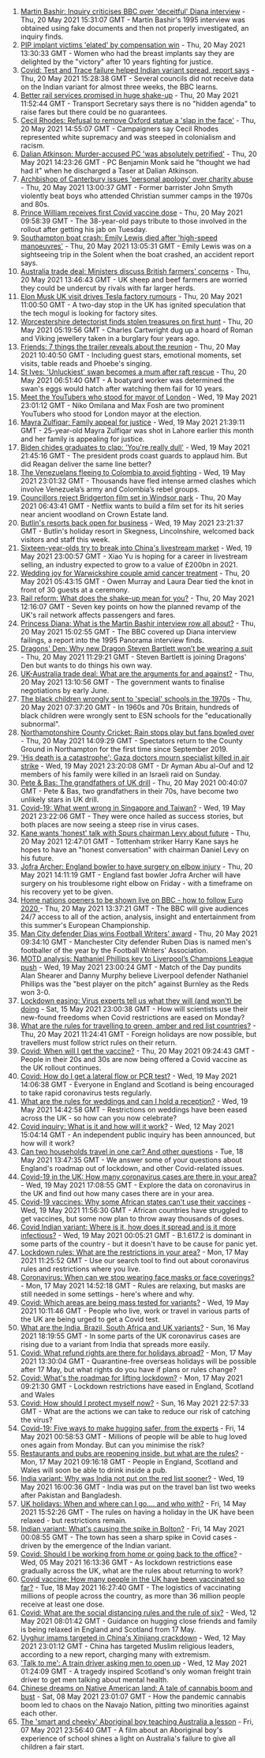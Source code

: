 1. [Martin Bashir: Inquiry criticises BBC over 'deceitful' Diana interview](https://www.bbc.co.uk/news/uk-57189371) - Thu, 20 May 2021 15:31:07 GMT - Martin Bashir's 1995 interview was obtained using fake documents and then not properly investigated, an inquiry finds.
2. [PIP implant victims 'elated' by compensation win](https://www.bbc.co.uk/news/health-57179180) - Thu, 20 May 2021 13:30:33 GMT - Women who had the breast implants say they are delighted by the "victory" after 10 years fighting for justice.
3. [Covid: Test and Trace failure helped Indian variant spread, report says](https://www.bbc.co.uk/news/uk-politics-57186059) - Thu, 20 May 2021 15:28:38 GMT - Several councils did not receive data on the Indian variant for almost three weeks, the BBC learns.
4. [Better rail services promised in huge shake-up](https://www.bbc.co.uk/news/business-57176858) - Thu, 20 May 2021 11:52:44 GMT - Transport Secretary says there is no "hidden agenda" to raise fares but there could be no guarantees.
5. [Cecil Rhodes: Refusal to remove Oxford statue a 'slap in the face'](https://www.bbc.co.uk/news/uk-england-oxfordshire-57189928) - Thu, 20 May 2021 14:55:07 GMT - Campaigners say Cecil Rhodes represented white supremacy and was steeped in colonialism and racism.
6. [Dalian Atkinson: Murder-accused PC 'was absolutely petrified'](https://www.bbc.co.uk/news/uk-england-shropshire-57189805) - Thu, 20 May 2021 14:23:26 GMT - PC Benjamin Monk said he "thought we had had it" when he discharged a Taser at Dalian Atkinson.
7. [Archbishop of Canterbury issues 'personal apology' over charity abuse](https://www.bbc.co.uk/news/uk-57187132) - Thu, 20 May 2021 13:00:37 GMT - Former barrister John Smyth violently beat boys who attended Christian summer camps in the 1970s and 80s.
8. [Prince William receives first Covid vaccine dose](https://www.bbc.co.uk/news/uk-57185584) - Thu, 20 May 2021 09:58:39 GMT - The 38-year-old pays tribute to those involved in the rollout after getting his jab on Tuesday.
9. [Southampton boat crash: Emily Lewis died after 'high-speed manoeuvres'](https://www.bbc.co.uk/news/uk-england-hampshire-57185836) - Thu, 20 May 2021 13:05:31 GMT - Emily Lewis was on a sightseeing trip in the Solent when the boat crashed, an accident report says.
10. [Australia trade deal: Ministers discuss British farmers' concerns](https://www.bbc.co.uk/news/uk-politics-57183329) - Thu, 20 May 2021 13:46:43 GMT - UK sheep and beef farmers are worried they could be undercut by rivals with far larger herds.
11. [Elon Musk UK visit drives Tesla factory rumours](https://www.bbc.co.uk/news/technology-57185806) - Thu, 20 May 2021 11:00:50 GMT - A two-day stop in the UK has ignited speculation that the tech mogul is looking for factory sites.
12. [Worcestershire detectorist finds stolen treasures on first hunt](https://www.bbc.co.uk/news/uk-england-57170608) - Thu, 20 May 2021 05:19:56 GMT - Charles Cartwright dug up a hoard of Roman and Viking jewellery taken in a burglary four years ago.
13. [Friends: 7 things the trailer reveals about the reunion](https://www.bbc.co.uk/news/world-us-canada-57182743) - Thu, 20 May 2021 10:40:50 GMT - Including guest stars, emotional moments, set visits, table reads and Phoebe's singing.
14. [St Ives: 'Unluckiest' swan becomes a mum after raft rescue](https://www.bbc.co.uk/news/uk-england-cambridgeshire-57156761) - Thu, 20 May 2021 06:51:40 GMT - A boatyard worker was determined the swan's eggs would hatch after watching them fail for 10 years.
15. [Meet the YouTubers who stood for mayor of London](https://www.bbc.co.uk/news/uk-england-london-57177138) - Wed, 19 May 2021 23:01:12 GMT - Niko Omilana and Max Fosh are two prominent YouTubers who stood for London mayor at the election.
16. [Mayra Zulfiqar: Family appeal for justice](https://www.bbc.co.uk/news/uk-57166303) - Wed, 19 May 2021 21:39:11 GMT - 25-year-old Mayra Zulfiqar was shot in Lahore earlier this month and her family is appealing for justice.
17. [Biden chides graduates to clap: 'You're really dull'](https://www.bbc.co.uk/news/world-us-canada-57180675) - Wed, 19 May 2021 21:45:16 GMT - The president prods coast guards to applaud him. But did Reagan deliver the same line better?
18. [The Venezuelans fleeing to Colombia to avoid fighting](https://www.bbc.co.uk/news/world-latin-america-57178193) - Wed, 19 May 2021 23:01:32 GMT - Thousands have fled intense armed clashes which involve Venezuela’s army and Colombia’s rebel groups.
19. [Councillors reject Bridgerton film set in Windsor park](https://www.bbc.co.uk/news/uk-england-berkshire-57162376) - Thu, 20 May 2021 06:43:41 GMT - Netflix wants to build a film set for its hit series near ancient woodland on Crown Estate land.
20. [Butlin's resorts back open for business](https://www.bbc.co.uk/news/uk-57165170) - Wed, 19 May 2021 23:21:37 GMT - Butlin's holiday resort in Skegness, Lincolnshire, welcomed back visitors and staff this week.
21. [Sixteen-year-olds try to break into China's livestream market](https://www.bbc.co.uk/news/world-asia-china-57170843) - Wed, 19 May 2021 23:00:57 GMT - Xiao Yu is hoping for a career in livestream selling, an industry expected to grow to a value of £200bn in 2021.
22. [Wedding joy for Warwickshire couple amid cancer treatment](https://www.bbc.co.uk/news/uk-england-coventry-warwickshire-57170307) - Thu, 20 May 2021 05:43:15 GMT - Owen Murray and Laura Dear tied the knot in front of 30 guests at a ceremony.
23. [Rail reform: What does the shake-up mean for you?](https://www.bbc.co.uk/news/business-57187882) - Thu, 20 May 2021 12:16:07 GMT - Seven key points on how the planned revamp of the UK's rail network affects passengers and fares.
24. [Princess Diana: What is the Martin Bashir interview row all about?](https://www.bbc.co.uk/news/explainers-57163815) - Thu, 20 May 2021 15:02:55 GMT - The BBC covered up Diana interview failings, a report into the 1995 Panorama interview finds.
25. [Dragons' Den: Why new Dragon Steven Bartlett won’t be wearing a suit](https://www.bbc.co.uk/news/newsbeat-57179015) - Thu, 20 May 2021 11:29:21 GMT - Steven Bartlett is joining Dragons' Den but wants to do things his own way.
26. [UK-Australia trade deal: What are the arguments for and against?](https://www.bbc.co.uk/news/57173498) - Thu, 20 May 2021 13:10:56 GMT - The government wants to finalise negotiations by early June.
27. [The black children wrongly sent to 'special' schools in the 1970s](https://www.bbc.co.uk/news/uk-57099654) - Thu, 20 May 2021 07:37:20 GMT - In 1960s and 70s Britain, hundreds of black children were wrongly sent to ESN schools for the "educationally subnormal".
28. [Northamptonshire County Cricket: Rain stops play but fans bowled over](https://www.bbc.co.uk/news/uk-england-northamptonshire-57184877) - Thu, 20 May 2021 14:09:29 GMT - Spectators return to the County Ground in Northampton for the first time since September 2019.
29. ['His death is a catastrophe': Gaza doctors mourn specialist killed in air strike](https://www.bbc.co.uk/news/world-middle-east-57148580) - Wed, 19 May 2021 23:20:08 GMT - Dr Ayman Abu al-Ouf and 12 members of his family were killed in an Israeli raid on Sunday.
30. [Pete & Bas: The grandfathers of UK drill](https://www.bbc.co.uk/news/entertainment-arts-57148204) - Thu, 20 May 2021 00:40:07 GMT - Pete & Bas, two grandfathers in their 70s, have become two unlikely stars in UK drill.
31. [Covid-19: What went wrong in Singapore and Taiwan?](https://www.bbc.co.uk/news/world-asia-57153195) - Wed, 19 May 2021 23:22:06 GMT - They were once hailed as success stories, but both places are now seeing a steep rise in virus cases.
32. [Kane wants 'honest' talk with Spurs chairman Levy about future](https://www.bbc.co.uk/sport/football/57188042) - Thu, 20 May 2021 12:47:01 GMT - Tottenham striker Harry Kane says he hopes to have an "honest conversation" with chairman Daniel Levy on his future.
33. [Jofra Archer: England bowler to have surgery on elbow injury](https://www.bbc.co.uk/sport/cricket/57190558) - Thu, 20 May 2021 14:11:19 GMT - England fast bowler Jofra Archer will have surgery on his troublesome right elbow on Friday - with a timeframe on his recovery yet to be given.
34. [Home nations openers to be shown live on BBC - how to follow Euro 2020 ](https://www.bbc.co.uk/sport/football/57188305) - Thu, 20 May 2021 13:37:21 GMT - The BBC will give audiences 24/7 access to all of the action, analysis, insight and entertainment from this summer's European Championship.
35. [Man City defender Dias wins Football Writers' award](https://www.bbc.co.uk/sport/football/57183550) - Thu, 20 May 2021 09:34:10 GMT - Manchester City defender Ruben Dias is named men's footballer of the year by the Football Writers' Association.
36. [MOTD analysis: Nathaniel Phillips key to Liverpool’s Champions League push](https://www.bbc.co.uk/sport/av/football/57180845) - Wed, 19 May 2021 23:00:24 GMT - Match of the Day pundits Alan Shearer and Danny Murphy believe Liverpool defender Nathaniel Phillips was the "best player on the pitch" against Burnley as the Reds won 3-0.
37. [Lockdown easing: Virus experts tell us what they will (and won't) be doing](https://www.bbc.co.uk/news/uk-57069293) - Sat, 15 May 2021 23:00:38 GMT - How will scientists use their new-found freedoms when Covid restrictions are eased on Monday?
38. [What are the rules for travelling to green, amber and red list countries?](https://www.bbc.co.uk/news/explainers-52544307) - Thu, 20 May 2021 11:24:41 GMT - Foreign holidays are now possible, but travellers must follow strict rules on their return.
39. [Covid: When will I get the vaccine?](https://www.bbc.co.uk/news/health-55045639) - Thu, 20 May 2021 09:24:43 GMT - People in their 20s and 30s are now being offered a Covid vaccine as the UK rollout continues.
40. [Covid: How do I get a lateral flow or PCR test?](https://www.bbc.co.uk/news/health-51943612) - Wed, 19 May 2021 14:06:38 GMT - Everyone in England and Scotland is being encouraged to take rapid coronavirus tests regularly.
41. [What are the rules for weddings and can I hold a reception?](https://www.bbc.co.uk/news/explainers-52811509) - Wed, 19 May 2021 14:42:58 GMT - Restrictions on weddings have been eased across the UK - so how can you now celebrate?
42. [Covid inquiry: What is it and how will it work?](https://www.bbc.co.uk/news/explainers-57085964) - Wed, 12 May 2021 15:04:14 GMT - An independent public inquiry has been announced, but how will it work?
43. [Can two households travel in one car? And other questions](https://www.bbc.co.uk/news/world-asia-china-51176409) - Tue, 18 May 2021 13:47:35 GMT - We answer some of your questions about England's roadmap out of lockdown, and other Covid-related issues.
44. [Covid-19 in the UK: How many coronavirus cases are there in your area?](https://www.bbc.co.uk/news/uk-51768274) - Wed, 19 May 2021 17:08:55 GMT - Explore the data on coronavirus in the UK and find out how many cases there are in your area.
45. [Covid-19 vaccines: Why some African states can't use their vaccines](https://www.bbc.co.uk/news/56940657) - Wed, 19 May 2021 11:56:30 GMT - African countries have struggled to get vaccines, but some now plan to throw away thousands of doses.
46. [Covid Indian variant: Where is it, how does it spread and is it more infectious?](https://www.bbc.co.uk/news/health-57157496) - Wed, 19 May 2021 00:05:21 GMT - B.1.617.2 is dominant in some parts of the country - but it doesn't have to be cause for panic yet.
47. [Lockdown rules: What are the restrictions in your area?](https://www.bbc.co.uk/news/uk-54373904) - Mon, 17 May 2021 11:25:52 GMT - Use our search tool to find out about coronavirus rules and restrictions where you live.
48. [Coronavirus: When can we stop wearing face masks or face coverings?](https://www.bbc.co.uk/news/health-51205344) - Mon, 17 May 2021 14:52:18 GMT - Rules are relaxing, but masks are still needed in some settings - here's where and why.
49. [Covid: Which areas are being mass tested for variants?](https://www.bbc.co.uk/news/explainers-54872039) - Wed, 19 May 2021 10:11:46 GMT - People who live, work or travel in various parts of the UK are being urged to get a Covid test.
50. [What are the India, Brazil, South Africa and UK variants?](https://www.bbc.co.uk/news/health-55659820) - Sun, 16 May 2021 18:19:55 GMT - In some parts of the UK coronavirus cases are rising due to a variant from India that spreads more easily.
51. [Covid: What refund rights are there for holidays abroad?](https://www.bbc.co.uk/news/business-51615412) - Mon, 17 May 2021 13:30:04 GMT - Quarantine-free overseas holidays will be possible after 17 May, but what rights do you have if plans or rules change?
52. [Covid: What's the roadmap for lifting lockdown?](https://www.bbc.co.uk/news/explainers-52530518) - Mon, 17 May 2021 09:21:30 GMT - Lockdown restrictions have eased in England, Scotland and Wales
53. [Covid: How should I protect myself now?](https://www.bbc.co.uk/news/health-57087517) - Sun, 16 May 2021 22:57:33 GMT - What are the actions we can take to reduce our risk of catching the virus?
54. [Covid-19: Five ways to make hugging safer, from the experts](https://www.bbc.co.uk/news/uk-57083571) - Fri, 14 May 2021 00:58:53 GMT - Millions of people will be able to hug loved ones again from Monday. But can you minimise the risk?
55. [Restaurants and pubs are reopening inside, but what are the rules?](https://www.bbc.co.uk/news/business-52977388) - Mon, 17 May 2021 09:16:18 GMT - People in England, Scotland and Wales will soon be able to drink inside a pub.
56. [India variant: Why was India not put on the red list sooner?](https://www.bbc.co.uk/news/56801288) - Wed, 19 May 2021 16:00:36 GMT - India was put on the travel ban list two weeks after Pakistan and Bangladesh.
57. [UK holidays: When and where can I go.... and who with?](https://www.bbc.co.uk/news/explainers-52646738) - Fri, 14 May 2021 15:52:26 GMT - The rules on having a holiday in the UK have been relaxed - but restrictions remain.
58. [Indian variant: What's causing the spike in Bolton?](https://www.bbc.co.uk/news/health-57094274) - Fri, 14 May 2021 00:08:55 GMT - The town has seen a sharp spike in Covid cases - driven by the emergence of the Indian variant.
59. [Covid: Should I be working from home or going back to the office?](https://www.bbc.co.uk/news/business-52567567) - Wed, 05 May 2021 16:13:36 GMT - As lockdown restrictions ease gradually across the UK, what are the rules about returning to work?
60. [Covid vaccine: How many people in the UK have been vaccinated so far?](https://www.bbc.co.uk/news/health-55274833) - Tue, 18 May 2021 16:27:40 GMT - The logistics of vaccinating millions of people across the country, as more than 36 million people receive at least one dose.
61. [Covid: What are the social distancing rules and the rule of six?](https://www.bbc.co.uk/news/uk-51506729) - Wed, 12 May 2021 08:01:42 GMT - Guidance on hugging close friends and family is being relaxed in England and Scotland from 17 May.
62. [Uyghur imams targeted in China's Xinjiang crackdown](https://www.bbc.co.uk/news/world-asia-china-56986057) - Wed, 12 May 2021 23:01:12 GMT - China has targeted Muslim religious leaders, according to a new report, charging many with extremism.
63. ['Talk to me': A train driver asking men to open up](https://www.bbc.co.uk/news/stories-57060971) - Wed, 12 May 2021 01:24:09 GMT - A tragedy inspired Scotland's only woman freight train driver to get men talking about mental health.
64. [Chinese dreams on Native American land: A tale of cannabis boom and bust](https://www.bbc.co.uk/news/world-us-canada-56835897) - Sat, 08 May 2021 23:01:07 GMT - How the pandemic cannabis boom led to chaos on the Navajo Nation, pitting two minorities against each other.
65. [The 'smart and cheeky' Aboriginal boy teaching Australia a lesson](https://www.bbc.co.uk/news/stories-56544429) - Fri, 07 May 2021 23:56:40 GMT - A film about an Aboriginal boy's experience of school shines a light on Australia's failure to give all children a fair start.
